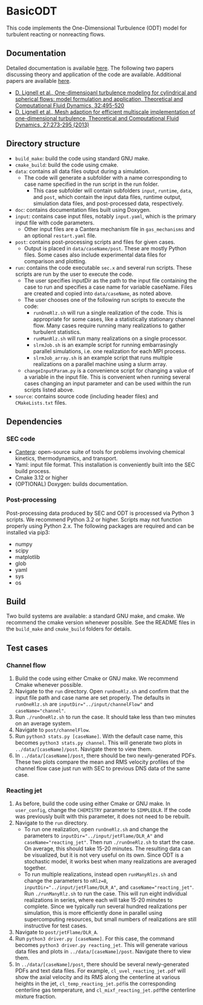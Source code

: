# BasicODT

This code implements the One-Dimensional Turbulence (ODT) model for turbulent reacting or nonreacting flows. 

## Documentation
Detailed documentation is available [here](http://ignite.byu.edu/SEC). The following two papers discussing theory and application of the code are available. Additional papers are available [here](http://ignite.byu.edu/publications.html).
   * [D. Lignell et al., One-dimensioanl turbulence modeling for cylindrical and spherical flows: model formulation and application, Theoretical and Computational Fluid Dynamics, 32:495-520](https://ignite.byu.edu/public/Lignell_2018.pdf)
   * [D. Lignell et al., Mesh adaption for efficient multiscale implementation of one-dimensional turbulence, Theoretical and Computational Fluid Dynamics, 27:273-295 (2013)](https://ignite.byu.edu/public/ODTmethod.pdf)

## Directory structure
* `build_make`: build the code using standard GNU make.
* `cmake_build`: build the code using cmake.
* `data`: contains all data files output during a simulation.
    * The code will generate a subfolder with a name corresponding to case name specified in the run script in the run folder.
        * This case subfolder will contain subfolders `input`, `runtime`, `data`, and `post`, which contain the input data files, runtime output, simulation data files, and post-processed data, respectively.
* `doc`: contains documentation files built using Doxygen.
* `input`: contains case input files, notably `input.yaml`, which is the primary input file with code parameters.
    * Other input files are a Cantera mechanism file in `gas_mechanisms` and an optional `restart.yaml` file.
* `post`: contains post-processing scripts and files for given cases. 
   * Output is placed in `data/caseName/post`. These are mostly Python files. Some cases also include experimental data files for comparison and plotting.
* `run`: contains the code executable `sec.x` and several run scripts. These scripts are run by the user to execute the code.
    * The user specifies inputDir as the path to the input file containing the case to run and specifies a case name for variable caseName. Files are created and copied into `data/caseName`, as noted above.
    * The user chooses one of the following run scripts to execute the code: 
      * `runOneRlz.sh` will run a single realization of the code. This is appropriate for some cases, like a statistically stationary channel flow. Many cases require running many realizations to gather turbulent statistics.
      * `runManRlz.sh` will run many realizations on a single processor.
      * `slrmJob.sh` is an example script for running embarrasingly parallel simulations, i.e. one realization for each MPI process.
      * `slrmJob_array.sh` is an example script that runs multiple realizations on a parallel machine using a slurm array.
    * `changeInputParam.py` is a convenience script for changing a value of a variable in the input file. This is convenient when running several cases changing an input parameter and can be used within the run scripts listed above.
* `source`: contains source code (including header files) and `CMakeLists.txt` files.

## Dependencies
### SEC code
* [Cantera](http://cantera.org): open-source suite of tools for problems involving chemical kinetics, thermodynamics, and transport.
* Yaml: input file format. This installation is conveniently built into the SEC build process. 
* Cmake 3.12 or higher
* (OPTIONAL) Doxygen: builds documentation. 
### Post-processing
Post-processing data produced by SEC and ODT is processed via Python 3 scripts. We recommend Python 3.2 or higher. Scripts may not function properly using Python 2.x. The following packages are required and can be installed via pip3:
* numpy
* scipy
* matplotlib
* glob
* yaml
* sys
* os

## Build
Two build systems are available: a standard GNU make, and cmake. We recommend the cmake version whenever possible. See the README files in the `build_make` and `cmake_build` folders for details.

## Test cases
### Channel flow
  1. Build the code using either Cmake or GNU make. We recommend Cmake whenever possible.
  2. Navigate to the `run` directory. Open `runOneRlz.sh` and confirm that the input file path and case name are set properly. The defaults in `runOneRlz.sh` are `inputDir="../input/channelFlow"` and `caseName="channel"`.
  3. Run `./runOneRlz.sh` to run the case. It should take less than two minutes on an average system. 
  4. Navigate to `post/channelFlow`. 
  5. Run `python3 stats.py [caseName]`. With the default case name, this becomes `python3 stats.py channel`. This will generate two plots in `../data/[caseName]/post`. Navigate there to view them. 
  6. In `../data/[caseName]/post`, there should be two newly-generated PDFs. These two plots compare the mean and RMS velocity profiles of the channel flow case just run with SEC to previous DNS data of the same case. 
### Reacting jet
  1. As before, build the code using either Cmake or GNU make. In `user_config`, change the `CHEMISTRY` parameter to `SIMPLEDLR`. If the code was previously built with this parameter, it does not need to be rebuilt. 
  2. Navigate to the `run` directory. 
      * To run one realization, open `runOneRlz.sh` and change the parameters to `inputDir="../input/jetFlame/DLR_A"` and `caseName="reacting_jet"`. Then run `./runOneRlz.sh` to start the case. On average, this should take 15-20 minutes. The resulting data can be visualized, but it is not very useful on its own. Since ODT is a stochastic model, it works best when many realizations are averaged together. 
      * To run multiple realizations, instead open `runManyRlzs.sh` and change the parameters to `nRlz=8`, `inputDir="../input/jetFlame/DLR_A"`, and `caseName="reacting_jet"`. Run `./runManyRlz.sh` to run the case. This will run eight individual realizations in series, where each will take 15-20 minutes to complete. Since we typically run several hundred realizations per simulation, this is more efficiently done in parallel using supercomputing resources, but small numbers of realizations are still instructive for test cases. 
  3. Navigate to `post/jetFlame/DLR_A`. 
  4. Run `python3 driver.py [caseName]`. For this case, the command becomes `python3 driver.py reacting_jet`. This will generate various data files and plots in `../data/[caseName]/post`. Navigate there to view them. 
  5. In `../data/[caseName]/post`, there should be several newly-generated PDFs and text data files. For example, `cl_uvel_reacting_jet.pdf` will show the axial velocity and its RMS along the centerline at various heights in the jet, `cl_temp_reacting_jet.pdf`is the corresponding centerline gas temperature, and `cl_mixf_reacting_jet.pdf`the centerline mixture fraction. 
